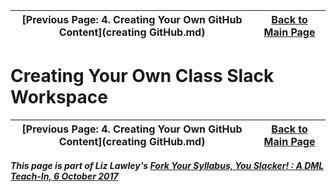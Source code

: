 | [Previous Page: 4. Creating Your Own GitHub Content](creating GitHub.md) | [Back to Main Page](README.md) |
|--------------------------------|-----------------------------|

# Creating Your Own Class Slack Workspace



| [Previous Page: 4. Creating Your Own GitHub Content](creating GitHub.md) | [Back to Main Page](README.md) |
|--------------------------------|-----------------------------|

***This page is part of Liz Lawley's [Fork Your Syllabus, You Slacker! : A DML Teach-In, 6 October 2017](https://dml2017.sched.com/event/0f03a40b042cc1a6f4e73a78a62d0305)***


